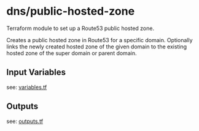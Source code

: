 # dns/public-hosted-zone 

Terraform module to set up a Route53 public hosted zone.

Creates a public hosted zone in Route53 for a specific domain.
Optionally links the newly created hosted zone of the given domain 
to the existing hosted zone of the super domain or parent domain.

## Input Variables

see: [variables.tf](variables.tf)

## Outputs

see: [outputs.tf](outputs.tf)
